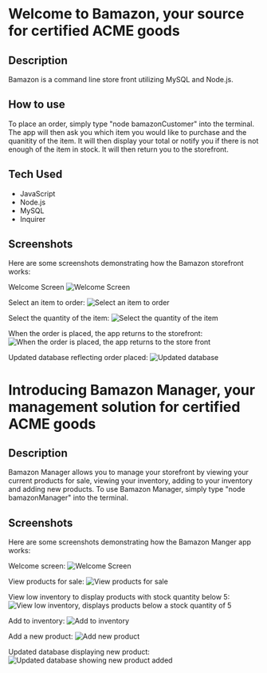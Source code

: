 # Welcome to Bamazon, your source for certified ACME goods

## Description

Bamazon is a command line store front utilizing MySQL and Node.js. 

## How to use

To place an order, simply type "node bamazonCustomer" into the terminal. The app will then ask you which item you would like to purchase and the quanitity of the item. It will then display your total or notify you if there is not enough of the item in stock. It will then return you to the storefront.

## Tech Used

* JavaScript
* Node.js
* MySQL
* Inquirer

## Screenshots

Here are some screenshots demonstrating how the Bamazon storefront works:

Welcome Screen
![Welcome Screen](Screenshot1.png)

Select an item to order:
![Select an item to order](Screenshot3.png)

Select the quantity of the item:
![Select the quantity of the item](Screenshot4.png)

When the order is placed, the app returns to the storefront:
![When the order is placed, the app returns to the store front](Screenshot5.png)

Updated database reflecting order placed:
![Updated database](Screenshot6.png)

# Introducing Bamazon Manager, your management solution for certified ACME goods

## Description

Bamazon Manager allows you to manage your storefront by viewing your current products for sale, viewing your inventory, adding to your inventory and adding new products. To use Bamazon Manager, simply type "node bamazonManager" into the terminal.

## Screenshots

Here are some screenshots demonstrating how the Bamazon Manger app works:

Welcome screen:
![Welcome Screen](Screenshot13.png)

View products for sale:
![View products for sale](Screenshot14.png)

View low inventory to display products with stock quantity below 5:
![View low inventory, displays products below a stock quantity of 5](Screenshot15.png)

Add to inventory:
![Add to inventory](Screenshot17.png)

Add a new product:
![Add new product](Screenshot18.png)

Updated database displaying new product:
![Updated database showing new product added](Screenshot19.png)

